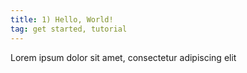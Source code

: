 ```yaml
---
title: 1) Hello, World!
tag: get started, tutorial
---
```


Lorem ipsum dolor sit amet, consectetur adipiscing elit